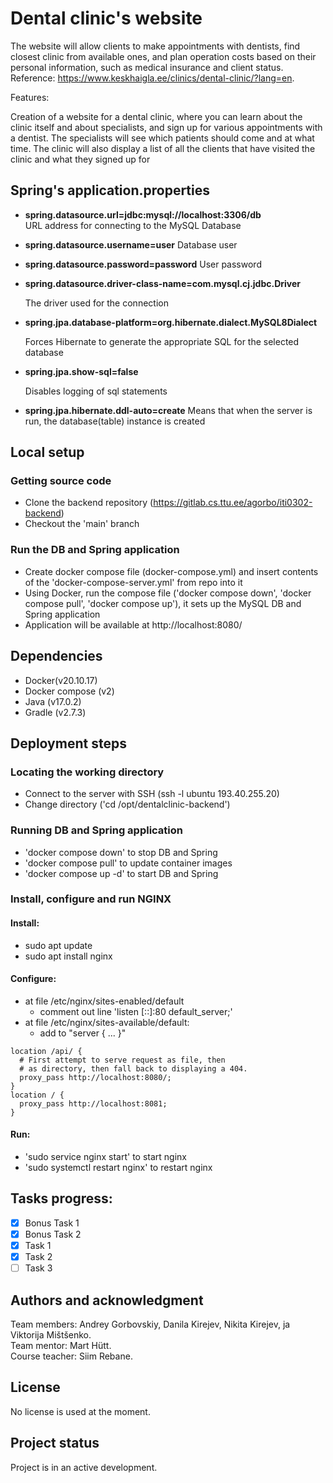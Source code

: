 # Dental clinic's website

The website will allow clients to make appointments with dentists, find closest clinic from available ones, and plan
operation costs based on their personal information, such as medical insurance and client status. Reference:
https://www.keskhaigla.ee/clinics/dental-clinic/?lang=en.

Features:

Creation of a website for a dental clinic, where you can learn about the clinic itself and about specialists, and sign
up for various appointments with a dentist. The specialists will see which patients should come and at what time. The
clinic will also display a list of all the clients that have visited the clinic and what they signed up for

## Spring's application.properties

- **spring.datasource.url=jdbc:mysql://localhost:3306/db**  
  URL address for connecting to the MySQL Database
- **spring.datasource.username=user**
  Database user
- **spring.datasource.password=password**
  User password
- **spring.datasource.driver-class-name=com.mysql.cj.jdbc.Driver**

  The driver used for the connection
- **spring.jpa.database-platform=org.hibernate.dialect.MySQL8Dialect**

  Forces Hibernate to generate the appropriate SQL for the selected database
- **spring.jpa.show-sql=false**

  Disables logging of sql statements

- **spring.jpa.hibernate.ddl-auto=create**
  Means that when the server is run, the database(table) instance is created

## Local setup

### Getting source code

- Clone the backend repository (https://gitlab.cs.ttu.ee/agorbo/iti0302-backend)
- Checkout the 'main' branch

### Run the DB and Spring application

- Create docker compose file (docker-compose.yml) and insert contents of the 'docker-compose-server.yml' from repo into
  it
- Using Docker, run the compose file ('docker compose down', 'docker compose pull', 'docker compose up'), it sets up the
  MySQL DB and Spring application
- Application will be available at http://localhost:8080/

## Dependencies

- Docker(v20.10.17)
- Docker compose (v2)
- Java (v17.0.2)
- Gradle (v2.7.3)

## Deployment steps

### Locating the working directory

- Connect to the server with SSH (ssh -l ubuntu 193.40.255.20)
- Change directory ('cd /opt/dentalclinic-backend')

### Running DB and Spring application

- 'docker compose down' to stop DB and Spring
- 'docker compose pull' to update container images
- 'docker compose up -d' to start DB and Spring

### Install, configure and run NGINX

#### Install:

- sudo apt update
- sudo apt install nginx

#### Configure:

- at file /etc/nginx/sites-enabled/default
    - comment out line 'listen [::]:80 default_server;'
- at file /etc/nginx/sites-available/default:
    - add to "server { ... }"

```
location /api/ {  
  # First attempt to serve request as file, then  
  # as directory, then fall back to displaying a 404.  
  proxy_pass http://localhost:8080/;  
}  
location / {  
  proxy_pass http://localhost:8081;  
}
```

#### Run:

- 'sudo service nginx start' to start nginx
- 'sudo systemctl restart nginx' to restart nginx

## Tasks progress:

- [x] Bonus Task 1
- [x] Bonus Task 2
- [x] Task 1
- [x] Task 2
- [ ] Task 3

## Authors and acknowledgment

Team members: Andrey Gorbovskiy, Danila Kirejev, Nikita Kirejev, ja Viktorija Mištšenko.  
Team mentor: Mart Hütt.  
Course teacher: Siim Rebane.

## License

No license is used at the moment.

## Project status

Project is in an active development.
